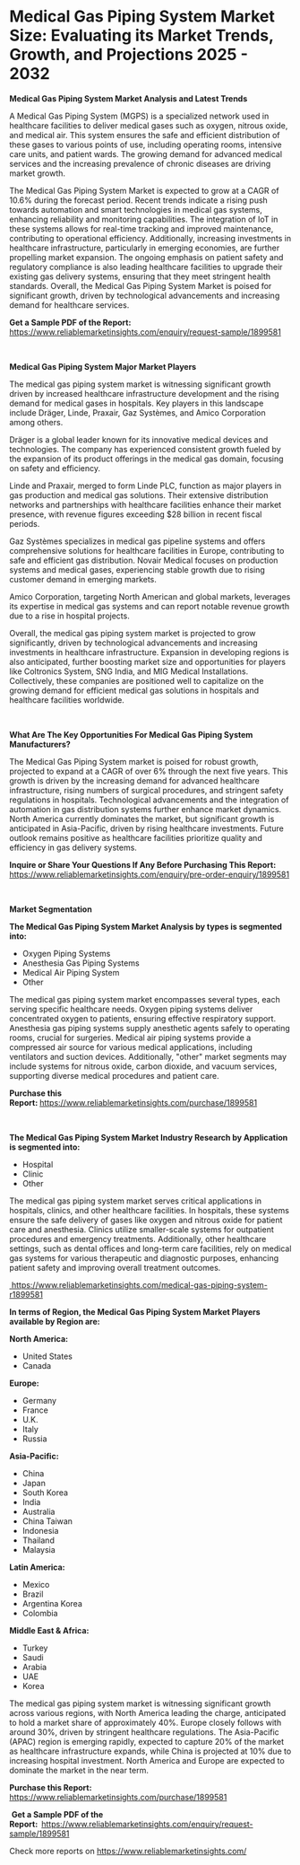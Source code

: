 <p><h1>Medical Gas Piping System Market Size: Evaluating its Market Trends, Growth, and Projections 2025 - 2032</h1></p><p><strong>Medical Gas Piping System Market Analysis and Latest Trends</strong></p>
<p><p>A Medical Gas Piping System (MGPS) is a specialized network used in healthcare facilities to deliver medical gases such as oxygen, nitrous oxide, and medical air. This system ensures the safe and efficient distribution of these gases to various points of use, including operating rooms, intensive care units, and patient wards. The growing demand for advanced medical services and the increasing prevalence of chronic diseases are driving market growth. </p><p>The Medical Gas Piping System Market is expected to grow at a CAGR of 10.6% during the forecast period. Recent trends indicate a rising push towards automation and smart technologies in medical gas systems, enhancing reliability and monitoring capabilities. The integration of IoT in these systems allows for real-time tracking and improved maintenance, contributing to operational efficiency. Additionally, increasing investments in healthcare infrastructure, particularly in emerging economies, are further propelling market expansion. The ongoing emphasis on patient safety and regulatory compliance is also leading healthcare facilities to upgrade their existing gas delivery systems, ensuring that they meet stringent health standards. Overall, the Medical Gas Piping System Market is poised for significant growth, driven by technological advancements and increasing demand for healthcare services.</p></p>
<p><strong>Get a Sample PDF of the Report:&nbsp;</strong> <a href="https://www.reliablemarketinsights.com/enquiry/request-sample/1899581?utm_campaign=2198&utm_medium=2&utm_source=Github&utm_content=ia&utm_term=04032025&utm_id=medical-gas-piping-system">https://www.reliablemarketinsights.com/enquiry/request-sample/1899581</a></p>
<p>&nbsp;</p>
<p><strong>Medical Gas Piping System Major Market Players</strong></p>
<p><p>The medical gas piping system market is witnessing significant growth driven by increased healthcare infrastructure development and the rising demand for medical gases in hospitals. Key players in this landscape include Dräger, Linde, Praxair, Gaz Systèmes, and Amico Corporation among others. </p><p>Dräger is a global leader known for its innovative medical devices and technologies. The company has experienced consistent growth fueled by the expansion of its product offerings in the medical gas domain, focusing on safety and efficiency.</p><p>Linde and Praxair, merged to form Linde PLC, function as major players in gas production and medical gas solutions. Their extensive distribution networks and partnerships with healthcare facilities enhance their market presence, with revenue figures exceeding $28 billion in recent fiscal periods.</p><p>Gaz Systèmes specializes in medical gas pipeline systems and offers comprehensive solutions for healthcare facilities in Europe, contributing to safe and efficient gas distribution. Novair Medical focuses on production systems and medical gases, experiencing stable growth due to rising customer demand in emerging markets.</p><p>Amico Corporation, targeting North American and global markets, leverages its expertise in medical gas systems and can report notable revenue growth due to a rise in hospital projects.</p><p>Overall, the medical gas piping system market is projected to grow significantly, driven by technological advancements and increasing investments in healthcare infrastructure. Expansion in developing regions is also anticipated, further boosting market size and opportunities for players like Coltronics System, SNG India, and MIG Medical Installations. Collectively, these companies are positioned well to capitalize on the growing demand for efficient medical gas solutions in hospitals and healthcare facilities worldwide.</p></p>
<p>&nbsp;</p>
<p><strong>What Are The Key Opportunities For Medical Gas Piping System Manufacturers?</strong></p>
<p><p>The Medical Gas Piping System market is poised for robust growth, projected to expand at a CAGR of over 6% through the next five years. This growth is driven by the increasing demand for advanced healthcare infrastructure, rising numbers of surgical procedures, and stringent safety regulations in hospitals. Technological advancements and the integration of automation in gas distribution systems further enhance market dynamics. North America currently dominates the market, but significant growth is anticipated in Asia-Pacific, driven by rising healthcare investments. Future outlook remains positive as healthcare facilities prioritize quality and efficiency in gas delivery systems.</p></p>
<p><strong>Inquire or Share Your Questions If Any Before Purchasing This Report:</strong> <a href="https://www.reliablemarketinsights.com/enquiry/pre-order-enquiry/1899581?utm_campaign=2198&utm_medium=2&utm_source=Github&utm_content=ia&utm_term=04032025&utm_id=medical-gas-piping-system">https://www.reliablemarketinsights.com/enquiry/pre-order-enquiry/1899581</a></p>
<p>&nbsp;</p>
<p><strong>Market Segmentation</strong></p>
<p><strong>The Medical Gas Piping System Market Analysis by types is segmented into:</strong></p>
<p><ul><li>Oxygen Piping Systems</li><li>Anesthesia Gas Piping Systems</li><li>Medical Air Piping System</li><li>Other</li></ul></p>
<p><p>The medical gas piping system market encompasses several types, each serving specific healthcare needs. Oxygen piping systems deliver concentrated oxygen to patients, ensuring effective respiratory support. Anesthesia gas piping systems supply anesthetic agents safely to operating rooms, crucial for surgeries. Medical air piping systems provide a compressed air source for various medical applications, including ventilators and suction devices. Additionally, "other" market segments may include systems for nitrous oxide, carbon dioxide, and vacuum services, supporting diverse medical procedures and patient care.</p></p>
<p><strong>Purchase this Report:&nbsp;</strong><a href="https://www.reliablemarketinsights.com/purchase/1899581?utm_campaign=2198&utm_medium=2&utm_source=Github&utm_content=ia&utm_term=04032025&utm_id=medical-gas-piping-system">https://www.reliablemarketinsights.com/purchase/1899581</a></p>
<p>&nbsp;</p>
<p><strong>The Medical Gas Piping System Market Industry Research by Application is segmented into:</strong></p>
<p><ul><li>Hospital</li><li>Clinic</li><li>Other</li></ul></p>
<p><p>The medical gas piping system market serves critical applications in hospitals, clinics, and other healthcare facilities. In hospitals, these systems ensure the safe delivery of gases like oxygen and nitrous oxide for patient care and anesthesia. Clinics utilize smaller-scale systems for outpatient procedures and emergency treatments. Additionally, other healthcare settings, such as dental offices and long-term care facilities, rely on medical gas systems for various therapeutic and diagnostic purposes, enhancing patient safety and improving overall treatment outcomes.</p></p>
<p><a href="https://www.reliablemarketinsights.com/medical-gas-piping-system-r1899581?utm_campaign=2198&utm_medium=2&utm_source=Github&utm_content=ia&utm_term=04032025&utm_id=medical-gas-piping-system">&nbsp;https://www.reliablemarketinsights.com/medical-gas-piping-system-r1899581</a></p>
<p><strong>In terms of Region, the Medical Gas Piping System Market Players available by Region are:</strong></p>
<p>
    <p> <strong> North America: </strong>
        <ul>
            <li>United States</li>
            <li>Canada</li>
        </ul>
        </p> 
    <p> <strong> Europe: </strong>
        <ul>
            <li>Germany</li>
            <li>France</li>
            <li>U.K.</li>
            <li>Italy</li>
            <li>Russia</li>
        </ul>
        </p> 
    <p> <strong> Asia-Pacific: </strong>
        <ul>
            <li>China</li>
            <li>Japan</li>
            <li>South Korea</li>
            <li>India</li>
            <li>Australia</li>
            <li>China Taiwan</li>
            <li>Indonesia</li>
            <li>Thailand</li>
            <li>Malaysia</li>
        </ul>
        </p> 
    <p> <strong> Latin America: </strong>
        <ul>
            <li>Mexico</li>
            <li>Brazil</li>
            <li>Argentina Korea</li>
            <li>Colombia</li>
        </ul>
        </p> 
    <p> <strong> Middle East & Africa: </strong>
        <ul>
            <li>Turkey</li>
            <li>Saudi</li>
            <li>Arabia</li>
            <li>UAE</li>
            <li>Korea</li>
        </ul>
    </p>
    </p>
<p><p>The medical gas piping system market is witnessing significant growth across various regions, with North America leading the charge, anticipated to hold a market share of approximately 40%. Europe closely follows with around 30%, driven by stringent healthcare regulations. The Asia-Pacific (APAC) region is emerging rapidly, expected to capture 20% of the market as healthcare infrastructure expands, while China is projected at 10% due to increasing hospital investment. North America and Europe are expected to dominate the market in the near term.</p></p>
<p><strong>Purchase this Report: </strong><a href="https://www.reliablemarketinsights.com/purchase/1899581?utm_campaign=2198&utm_medium=2&utm_source=Github&utm_content=ia&utm_term=04032025&utm_id=medical-gas-piping-system">https://www.reliablemarketinsights.com/purchase/1899581</a></p>
<p>&nbsp;<strong>Get a Sample PDF of the Report:&nbsp;&nbsp;</strong><a href="https://www.reliablemarketinsights.com/enquiry/request-sample/1899581?utm_campaign=2198&utm_medium=2&utm_source=Github&utm_content=ia&utm_term=04032025&utm_id=medical-gas-piping-system">https://www.reliablemarketinsights.com/enquiry/request-sample/1899581</a></p>
<p><strong></strong></p>
<p>Check more reports on <a href="https://www.reliablemarketinsights.com/?utm_campaign=2198&utm_medium=2&utm_source=Github&utm_content=ia&utm_term=04032025&utm_id=medical-gas-piping-system">https://www.reliablemarketinsights.com/</a></p>